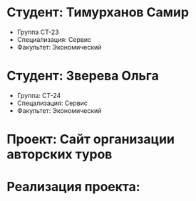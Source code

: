 # Студент: Тимурханов Самир
- Группа СТ-23
- Специализация: Сервис
- Факультет: Экономический
# Студент: Зверева Ольга 
- Группа: СТ-24
- Спецализация: Сервис
- Факультет: Экономический 
# Проект: Сайт организации авторских туров
# Реализация проекта:
